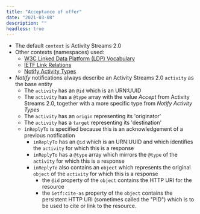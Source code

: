```yaml
---
title: "Acceptance of offer"
date: "2021-03-08"
description: ""
headless: true
---
```


* The default `context` is Activity Streams 2.0
* Other contexts (namespaces) used:
    * [W3C Linked Data Platform (LDP) Vocabulary](https://www.w3.org/ns/ldp#)
    * [IETF Link Relations](http://www.iana.org/assignments/relation/)
    * [Notify Activity Types](http://purl.org/coar/notify_activity_type/)
* _Notify_ notifications always describe an Activity Streams 2.0 `activity` as the base entity
    * The `activity` has an `@id` which is an URN:UUID
    * The `activity` has a `@type` array with the value *Accept* from Activity Streams 2.0, together with a more specific type from *Notify Activity Types*
    * The `activity` has an `origin` representing its 'originator'
    * The `activity` has a `target` representing its 'destination'
    * `inReplyTo` is specified because this is an acknowledgement of a previous notification
      * `inReplyTo` has an `@id` which is an URN:UUID and which identifies the `activity` for which this is a response
      * `inReplyTo` has a `@type` array which mirrors the `@type` of the `activity` for which this is a response
      * `inReplyTo` also contains an `object` which represents the original `object` of the `activity` for which this is a response
        * the `@id` property of the `object` contains the HTTP URI for the resource
        * the `ietf:cite-as` property of the `object` contains the persistent HTTP URI (sometimes called the "PID") which is to be used to cite or link to the resource.